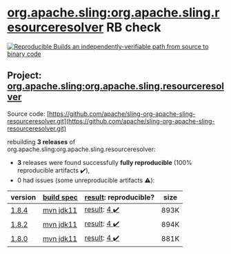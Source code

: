 [org.apache.sling:org.apache.sling.resourceresolver](https://search.maven.org/artifact/org.apache.sling/org.apache.sling.resourceresolver/) RB check
=======

[![Reproducible Builds](https://reproducible-builds.org/images/logos/rb.svg) an independently-verifiable path from source to binary code](https://reproducible-builds.org/)

## Project: [org.apache.sling:org.apache.sling.resourceresolver](https://search.maven.org/artifact/org.apache.sling/org.apache.sling.resourceresolver/)

Source code: [https://github.com/apache/sling-org-apache-sling-resourceresolver.git](https://github.com/apache/sling-org-apache-sling-resourceresolver.git)

rebuilding **3 releases** of org.apache.sling:org.apache.sling.resourceresolver:
- **3** releases were found successfully **fully reproducible** (100% reproducible artifacts :heavy_check_mark:),
- 0 had issues (some unreproducible artifacts :warning:):

| version | [build spec](/BUILDSPEC.md) | [result](https://reproducible-builds.org/docs/jvm/): reproducible? | size |
| -- | --------- | ------ | -- |
| [1.8.4](https://search.maven.org/artifact/org.apache.sling/org.apache.sling.resourceresolver/1.8.4/pom) | [mvn jdk11](org.apache.sling.resourceresolver-1.8.4.buildspec) | [result](org.apache.sling.resourceresolver-1.8.4.buildinfo): [4 :heavy_check_mark: ](org.apache.sling.resourceresolver-1.8.4.buildcompare) | 893K |
| [1.8.2](https://search.maven.org/artifact/org.apache.sling/org.apache.sling.resourceresolver/1.8.2/pom) | [mvn jdk11](org.apache.sling.resourceresolver-1.8.2.buildspec) | [result](org.apache.sling.resourceresolver-1.8.2.buildinfo): [4 :heavy_check_mark: ](org.apache.sling.resourceresolver-1.8.2.buildcompare) | 894K |
| [1.8.0](https://search.maven.org/artifact/org.apache.sling/org.apache.sling.resourceresolver/1.8.0/pom) | [mvn jdk11](org.apache.sling.resourceresolver-1.8.0.buildspec) | [result](org.apache.sling.resourceresolver-1.8.0.buildinfo): [4 :heavy_check_mark: ](org.apache.sling.resourceresolver-1.8.0.buildcompare) | 881K |
